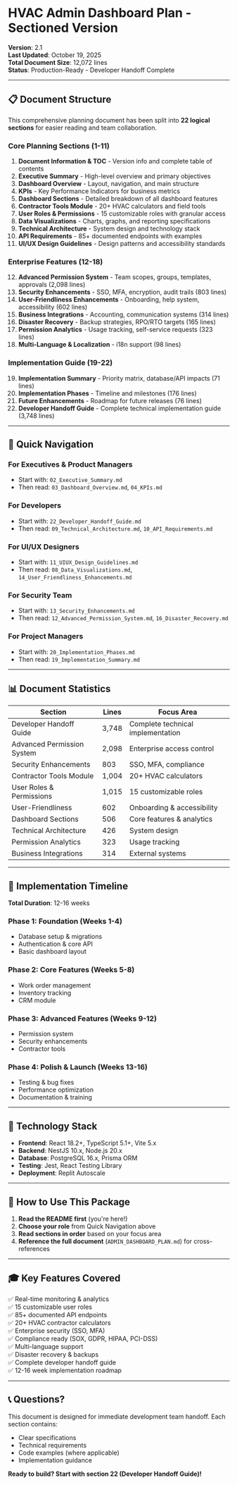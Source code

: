 # HVAC Admin Dashboard Plan - Sectioned Version

**Version**: 2.1  
**Last Updated**: October 19, 2025  
**Total Document Size**: 12,072 lines  
**Status**: Production-Ready - Developer Handoff Complete

---

## 📋 Document Structure

This comprehensive planning document has been split into **22 logical sections** for easier reading and team collaboration.

### Core Planning Sections (1-11)
1. **Document Information & TOC** - Version info and complete table of contents
2. **Executive Summary** - High-level overview and primary objectives
3. **Dashboard Overview** - Layout, navigation, and main structure
4. **KPIs** - Key Performance Indicators for business metrics
5. **Dashboard Sections** - Detailed breakdown of all dashboard features
6. **Contractor Tools Module** - 20+ HVAC calculators and field tools
7. **User Roles & Permissions** - 15 customizable roles with granular access
8. **Data Visualizations** - Charts, graphs, and reporting specifications
9. **Technical Architecture** - System design and technology stack
10. **API Requirements** - 85+ documented endpoints with examples
11. **UI/UX Design Guidelines** - Design patterns and accessibility standards

### Enterprise Features (12-18)
12. **Advanced Permission System** - Team scopes, groups, templates, approvals (2,098 lines)
13. **Security Enhancements** - SSO, MFA, encryption, audit trails (803 lines)
14. **User-Friendliness Enhancements** - Onboarding, help system, accessibility (602 lines)
15. **Business Integrations** - Accounting, communication systems (314 lines)
16. **Disaster Recovery** - Backup strategies, RPO/RTO targets (165 lines)
17. **Permission Analytics** - Usage tracking, self-service requests (323 lines)
18. **Multi-Language & Localization** - i18n support (98 lines)

### Implementation Guide (19-22)
19. **Implementation Summary** - Priority matrix, database/API impacts (71 lines)
20. **Implementation Phases** - Timeline and milestones (176 lines)
21. **Future Enhancements** - Roadmap for future releases (76 lines)
22. **Developer Handoff Guide** - Complete technical implementation guide (3,748 lines)

---

## 🎯 Quick Navigation

### For Executives & Product Managers
- Start with: `02_Executive_Summary.md`
- Then read: `03_Dashboard_Overview.md`, `04_KPIs.md`

### For Developers
- Start with: `22_Developer_Handoff_Guide.md`
- Then read: `09_Technical_Architecture.md`, `10_API_Requirements.md`

### For UI/UX Designers
- Start with: `11_UIUX_Design_Guidelines.md`
- Then read: `08_Data_Visualizations.md`, `14_User_Friendliness_Enhancements.md`

### For Security Team
- Start with: `13_Security_Enhancements.md`
- Then read: `12_Advanced_Permission_System.md`, `16_Disaster_Recovery.md`

### For Project Managers
- Start with: `20_Implementation_Phases.md`
- Then read: `19_Implementation_Summary.md`

---

## 📊 Document Statistics

| Section | Lines | Focus Area |
|---------|-------|------------|
| Developer Handoff Guide | 3,748 | Complete technical implementation |
| Advanced Permission System | 2,098 | Enterprise access control |
| Security Enhancements | 803 | SSO, MFA, compliance |
| Contractor Tools Module | 1,004 | 20+ HVAC calculators |
| User Roles & Permissions | 1,015 | 15 customizable roles |
| User-Friendliness | 602 | Onboarding & accessibility |
| Dashboard Sections | 506 | Core features & analytics |
| Technical Architecture | 426 | System design |
| Permission Analytics | 323 | Usage tracking |
| Business Integrations | 314 | External systems |

---

## 🚀 Implementation Timeline

**Total Duration**: 12-16 weeks

### Phase 1: Foundation (Weeks 1-4)
- Database setup & migrations
- Authentication & core API
- Basic dashboard layout

### Phase 2: Core Features (Weeks 5-8)
- Work order management
- Inventory tracking
- CRM module

### Phase 3: Advanced Features (Weeks 9-12)
- Permission system
- Security enhancements
- Contractor tools

### Phase 4: Polish & Launch (Weeks 13-16)
- Testing & bug fixes
- Performance optimization
- Documentation & training

---

## 🔧 Technology Stack

- **Frontend**: React 18.2+, TypeScript 5.1+, Vite 5.x
- **Backend**: NestJS 10.x, Node.js 20.x
- **Database**: PostgreSQL 16.x, Prisma ORM
- **Testing**: Jest, React Testing Library
- **Deployment**: Replit Autoscale

---

## 📝 How to Use This Package

1. **Read the README first** (you're here!)
2. **Choose your role** from Quick Navigation above
3. **Read sections in order** based on your focus area
4. **Reference the full document** (`ADMIN_DASHBOARD_PLAN.md`) for cross-references

---

## 🎓 Key Features Covered

✅ Real-time monitoring & analytics  
✅ 15 customizable user roles  
✅ 85+ documented API endpoints  
✅ 20+ HVAC contractor calculators  
✅ Enterprise security (SSO, MFA)  
✅ Compliance ready (SOX, GDPR, HIPAA, PCI-DSS)  
✅ Multi-language support  
✅ Disaster recovery & backups  
✅ Complete developer handoff guide  
✅ 12-16 week implementation roadmap  

---

## 📞 Questions?

This document is designed for immediate development team handoff. Each section contains:
- Clear specifications
- Technical requirements
- Code examples (where applicable)
- Implementation guidance

**Ready to build? Start with section 22 (Developer Handoff Guide)!**
